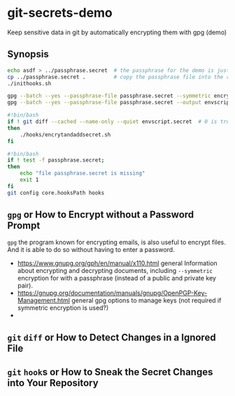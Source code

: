 # git-secrets-demo
Keep sensitive data in git by automatically encrypting them with gpg (demo)

## Synopsis

```bash
echo asdf > ../passphrase.secret  # the passphrase for the demo is just 'asfd'
cp ../passphrase.secret .         # copy the passphrase file into the repo
./inithooks.sh
```



```bash
gpg --batch --yes --passphrase-file passphrase.secret --symmetric encrypt.secret
gpg --batch --yes --passphrase-file passphrase.secret --output envscript.secret --decrypt envscript.secret.gpg
```

```bash
#!bin/bash
if ! git diff --cached --name-only --quiet envscript.secret  # 0 is true in bash
then
	./hooks/encrytandaddsecret.sh
fi
```

```bash
#!bin/bash
if ! test -f passphrase.secret;
then
	echo "file passphrase.secret is missing"
	exit 1
fi
git config core.hooksPath hooks
```

## `gpg` or How to Encrypt without a Password Prompt

`gpg` the program known for encrypting emails, is also useful to encrypt files. And it is able to do so without having to enter a password.

- https://www.gnupg.org/gph/en/manual/x110.html general Information about encrypting and decrypting documents, including `--symmetric` encryption for with a passphrase (instead of a public and private key pair).
- https://gnupg.org/documentation/manuals/gnupg/OpenPGP-Key-Management.html general gpg options to manage keys (not required if symmetric encryption is used?)
- 

## `git` `diff` or How to Detect Changes in a Ignored File

## `git` `hook`s or How to Sneak the Secret Changes into Your Repository
